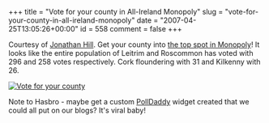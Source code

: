 +++
title = "Vote for your county in All-Ireland Monopoly"
slug = "vote-for-your-county-in-all-ireland-monopoly"
date = "2007-04-25T13:05:26+00:00"
id = 558
comment = false
+++

Courtesy of [Jonathan Hill](http://twitter.com/infacta/statuses/39320882). Get your county into [the top spot in Monopoly](http://www.monopoly.ie/vote.aspx)! It looks like the entire population of Leitrim and Roscommon has voted with 296 and 258 votes respectively. Cork floundering with 31 and Kilkenny with 26\. 

[![Vote for your county](http://www.monopoly.ie/UploadedAssets/Downloads/monogifone_ire.gif)](http://www.monopoly.ie/vote.aspx)

Note to Hasbro - maybe get a custom [PollDaddy](http://www.polldaddy.com/) widget created that we could all put on our blogs? It's viral baby!

